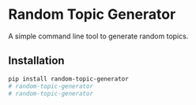 # Random Topic Generator

A simple command line tool to generate random topics.

## Installation

```bash
pip install random-topic-generator
# random-topic-generator
# random-topic-generator
